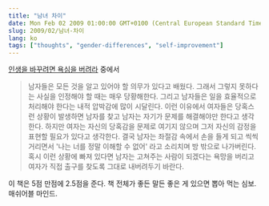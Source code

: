 ```yaml
---
title: "남녀 차이"
date: Mon Feb 02 2009 01:00:00 GMT+0100 (Central European Standard Time)
slug: 2009/02/남녀-차이
lang: ko
tags: ["thoughts", "gender-differences", "self-improvement"]
---
```


[인생을 바꾸려면 욕심을 버려라](http://www.yes24.com/Goods/FTGoodsView.aspx?goodsNo=1937198) 중에서

> 남자들은 모든 것을 알고 있어야 할 의무가 있다고 배웠다. 그래서 그렇지 못하다는 사실을 인정해야 할 때는 매우 당황해한다. 그리고 남자들은 일을 효율적으로 처리해야 한다는 내적 압박감에 많이 시달린다. 이런 이유에서 여자들은 당혹스런 상황이 발생하면 남자를 찾고 남자는 자기가 문제를 해결해야만 한다고 생각한다. 하지만 여자는 자신의 당혹감을 문제로 여기지 않으며 그저 자신의 감정을 표현할 필요가 있다고 생각한다. 결국 남자는 좌절감 속에서 손을 들게 되고 씩씩거리면서 '나는 너를 정말 이해할 수 없어' 라고 소리치며 방 밖으로 나가버린다. 혹시 이런 상황에 빠져 있다면 남자는 고쳐주는 사람이 되겠다는 욕망을 버리고 여자가 직접 출구를 찾도록 그대로 내버려두기 바란다.

이 책은 5점 만점에 2.5점을 준다. 책 전체가 좋든 말든 좋은 게 있으면 뽑아 먹는 심보. 매쉬어블 마인드.
